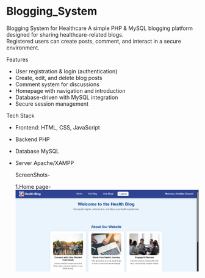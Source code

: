 # Blogging_System

Blogging System for Healthcare
A simple PHP & MySQL blogging platform designed for sharing healthcare-related blogs.  
Registered users can create posts, comment, and interact in a secure environment. 

 Features  
- User registration & login (authentication)  
- Create, edit, and delete blog posts  
- Comment system for discussions  
- Homepage with navigation and introduction  
- Database-driven with MySQL integration  
- Secure session management

Tech Stack  
- Frontend: HTML, CSS, JavaScript  
- Backend PHP  
- Database MySQL  
- Server Apache/XAMPP

  ScreenShots-

  1.Home page- ![Homepage](assets/home_page.png)

  

